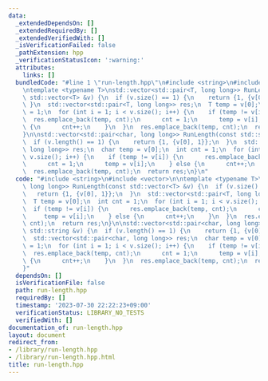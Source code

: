 ```yaml
---
data:
  _extendedDependsOn: []
  _extendedRequiredBy: []
  _extendedVerifiedWith: []
  _isVerificationFailed: false
  _pathExtension: hpp
  _verificationStatusIcon: ':warning:'
  attributes:
    links: []
  bundledCode: "#line 1 \"run-length.hpp\"\n#include <string>\n#include <vector>\n\
    \ntemplate <typename T>\nstd::vector<std::pair<T, long long>> RunLength(const\
    \ std::vector<T> &v) {\n  if (v.size() == 1) {\n    return {1, {v[0], 1}};\n \
    \ }\n  std::vector<std::pair<T, long long>> res;\n  T temp = v[0];\n  int cnt\
    \ = 1;\n  for (int i = 1; i < v.size(); i++) {\n    if (temp != v[i]) {\n    \
    \  res.emplace_back(temp, cnt);\n      cnt = 1;\n      temp = v[i];\n    } else\
    \ {\n      cnt++;\n    }\n  }\n  res.emplace_back(temp, cnt);\n  return res;\n\
    }\n\nstd::vector<std::pair<char, long long>> RunLength(const std::string &v) {\n\
    \  if (v.length() == 1) {\n    return {1, {v[0], 1}};\n  }\n  std::vector<std::pair<char,\
    \ long long>> res;\n  char temp = v[0];\n  int cnt = 1;\n  for (int i = 1; i <\
    \ v.size(); i++) {\n    if (temp != v[i]) {\n      res.emplace_back(temp, cnt);\n\
    \      cnt = 1;\n      temp = v[i];\n    } else {\n      cnt++;\n    }\n  }\n\
    \  res.emplace_back(temp, cnt);\n  return res;\n}\n"
  code: "#include <string>\n#include <vector>\n\ntemplate <typename T>\nstd::vector<std::pair<T,\
    \ long long>> RunLength(const std::vector<T> &v) {\n  if (v.size() == 1) {\n \
    \   return {1, {v[0], 1}};\n  }\n  std::vector<std::pair<T, long long>> res;\n\
    \  T temp = v[0];\n  int cnt = 1;\n  for (int i = 1; i < v.size(); i++) {\n  \
    \  if (temp != v[i]) {\n      res.emplace_back(temp, cnt);\n      cnt = 1;\n \
    \     temp = v[i];\n    } else {\n      cnt++;\n    }\n  }\n  res.emplace_back(temp,\
    \ cnt);\n  return res;\n}\n\nstd::vector<std::pair<char, long long>> RunLength(const\
    \ std::string &v) {\n  if (v.length() == 1) {\n    return {1, {v[0], 1}};\n  }\n\
    \  std::vector<std::pair<char, long long>> res;\n  char temp = v[0];\n  int cnt\
    \ = 1;\n  for (int i = 1; i < v.size(); i++) {\n    if (temp != v[i]) {\n    \
    \  res.emplace_back(temp, cnt);\n      cnt = 1;\n      temp = v[i];\n    } else\
    \ {\n      cnt++;\n    }\n  }\n  res.emplace_back(temp, cnt);\n  return res;\n\
    }"
  dependsOn: []
  isVerificationFile: false
  path: run-length.hpp
  requiredBy: []
  timestamp: '2023-07-30 22:22:23+09:00'
  verificationStatus: LIBRARY_NO_TESTS
  verifiedWith: []
documentation_of: run-length.hpp
layout: document
redirect_from:
- /library/run-length.hpp
- /library/run-length.hpp.html
title: run-length.hpp
---
```

